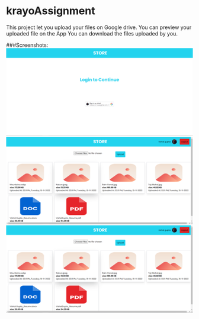 # krayoAssignment
This project let you upload your files on Google drive.
You can preview your uploaded file  on the App
You can download the files uploaded by you.

###Screenshots:
![ScreenShot](Screenshots/Preview0.PNG)
![ScreenShot](Screenshots/Preview1.PNG)
![ScreenShot](Screenshots/Preview1.PNG)
